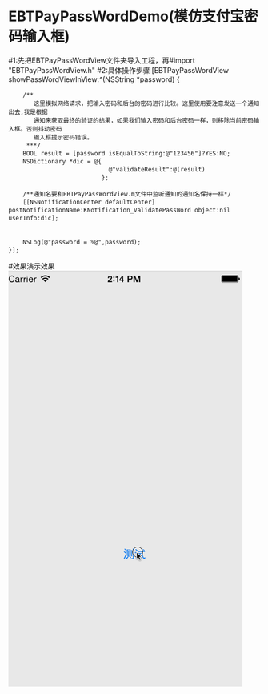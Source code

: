 # EBTPayPassWordDemo(模仿支付宝密码输入框)
#1:先把EBTPayPassWordView文件夹导入工程，再#import "EBTPayPassWordView.h"
#2:具体操作步骤
[EBTPayPassWordView showPassWordViewInView:^(NSString *password) {
        
        /**
           这里模拟网络请求，把输入密码和后台的密码进行比较。这里使用要注意发送一个通知出去,我是根据
           通知来获取最终的验证的结果，如果我们输入密码和后台密码一样，则移除当前密码输入框。否则抖动密码
           输入框提示密码错误。
         ***/
        BOOL result = [password isEqualToString:@"123456"]?YES:NO;
        NSDictionary *dic = @{
                                @"validateResult":@(result)
                              };

        /**通知名要和EBTPayPassWordView.m文件中监听通知的通知名保持一样*/
        [[NSNotificationCenter defaultCenter] postNotificationName:KNotification_ValidatePassWord object:nil userInfo:dic];
        
        
        NSLog(@"password = %@",password);
    }];













#效果演示效果
![Image](https://github.com/KBvsMJ/EBTPayPassWordDemo/blob/master/demoGif/1.gif)

